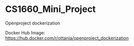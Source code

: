 # CS1660_Mini_Project
Openproject dockerization


Docker Hub Image: https://hub.docker.com/r/ottania/openproject_dockerization
